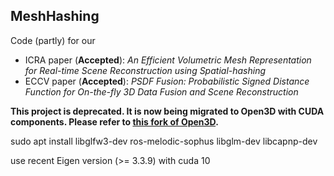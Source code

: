 MeshHashing
------
Code (partly) for our
- ICRA paper (**Accepted**): *An Efficient Volumetric Mesh Representation for 
Real-time Scene Reconstruction using Spatial-hashing*
- ECCV paper (**Accepted**): *PSDF Fusion: Probabilistic Signed Distance Function for On-the-fly 3D Data Fusion and Scene Reconstruction*

**This project is deprecated. It is now being migrated to Open3D with CUDA components. Please refer to [this fork of Open3D](https://github.com/theNded/Open3D/tree/cuda).**

sudo apt install libglfw3-dev ros-melodic-sophus libglm-dev libcapnp-dev

use recent Eigen version (>= 3.3.9) with cuda 10